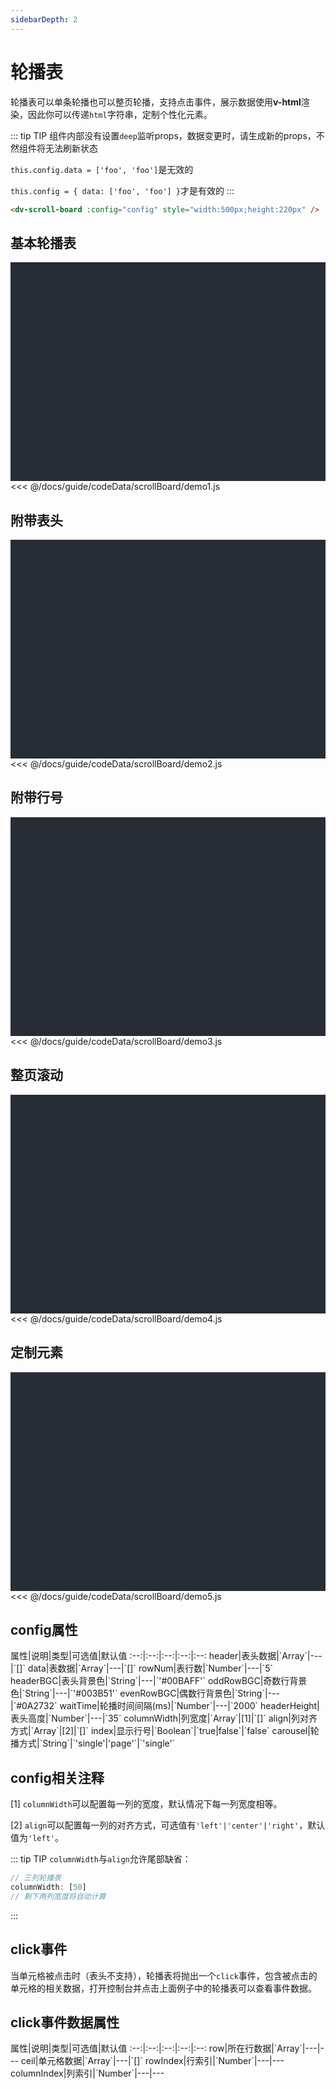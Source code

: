 ```yaml
---
sidebarDepth: 2
---
```


# 轮播表

轮播表可以单条轮播也可以整页轮播，支持点击事件，展示数据使用**v-html**渲染，因此你可以传递`html`字符串，定制个性化元素。

::: tip TIP
组件内部没有设置`deep`监听props，数据变更时，请生成新的props，不然组件将无法刷新状态

`this.config.data = ['foo', 'foo']`是无效的

`this.config = { data: ['foo', 'foo'] }`才是有效的
:::

```html
<dv-scroll-board :config="config" style="width:500px;height:220px" />
```

<click-to-copy :info="scrollBoardTag" />

## 基本轮播表

<div class="chart-container">
  <dv-scroll-board :config="scrollBoard1" @click="clickHandler" style="width:500px;height:200px" />
</div>

<fold-box title="点击以展示/隐藏config数据">
<<< @/docs/guide/codeData/scrollBoard/demo1.js
</fold-box>

## 附带表头

<div class="chart-container">
  <dv-scroll-board :config="scrollBoard2" @click="clickHandler" style="width:500px;height:220px" />
</div>

<fold-box title="点击以展示/隐藏config数据">
<<< @/docs/guide/codeData/scrollBoard/demo2.js
</fold-box>

## 附带行号

<div class="chart-container">
  <dv-scroll-board :config="scrollBoard3" @click="clickHandler" style="width:500px;height:220px" />
</div>

<fold-box title="点击以展示/隐藏config数据">
<<< @/docs/guide/codeData/scrollBoard/demo3.js
</fold-box>

## 整页滚动

<div class="chart-container">
  <dv-scroll-board :config="scrollBoard4" @click="clickHandler" style="width:500px;height:220px" />
</div>

<fold-box title="点击以展示/隐藏config数据">
<<< @/docs/guide/codeData/scrollBoard/demo4.js
</fold-box>

## 定制元素

<div class="chart-container">
  <dv-scroll-board :config="scrollBoard5" @click="clickHandler" style="width:500px;height:220px" />
</div>

<fold-box title="点击以展示/隐藏config数据">
<<< @/docs/guide/codeData/scrollBoard/demo5.js
</fold-box>

## config属性

<full-width-table>
属性|说明|类型|可选值|默认值
:--:|:--:|:--:|:--:|:--:
header|表头数据|`Array<String>`|---|`[]`
data|表数据|`Array<Array>`|---|`[]`
rowNum|表行数|`Number`|---|`5`
headerBGC|表头背景色|`String`|---|`'#00BAFF'`
oddRowBGC|奇数行背景色|`String`|---|`'#003B51'`
evenRowBGC|偶数行背景色|`String`|---|`#0A2732`
waitTime|轮播时间间隔(ms)|`Number`|---|`2000`
headerHeight|表头高度|`Number`|---|`35`
columnWidth|列宽度|`Array<Number>`|[1]|`[]`
align|列对齐方式|`Array<String>`|[2]|`[]`
index|显示行号|`Boolean`|`true|false`|`false`
carousel|轮播方式|`String`|`'single'|'page'`|`'single'`
</full-width-table>

## config相关注释

[1] `columnWidth`可以配置每一列的宽度，默认情况下每一列宽度相等。

[2] `align`可以配置每一列的对齐方式，可选值有`'left'|'center'|'right'`，默认值为`'left'`。

::: tip TIP
`columnWidth`与`align`允许尾部缺省：

```js
// 三列轮播表
columnWidth: [50]
// 剩下两列宽度将自动计算
```
:::

## click事件

当单元格被点击时（表头不支持），轮播表将抛出一个`click`事件，包含被点击的单元格的相关数据，打开控制台并点击上面例子中的轮播表可以查看事件数据。

## click事件数据属性

<full-width-table>
属性|说明|类型|可选值|默认值
:--:|:--:|:--:|:--:|:--:
row|所在行数据|`Array<String>`|---|---
ceil|单元格数据|`Array<Array>`|---|`[]`
rowIndex|行索引|`Number`|---|---
columnIndex|列索引|`Number`|---|---
</full-width-table>

<script>
import scrollBoard from './codeData/scrollBoard/index.js'

export default {
  data () {
    return {
      ...scrollBoard,

      scrollBoardTag: `<dv-scroll-board :config="config" style="width:500px;height:220px" />`,
    }
  },
  methods: {
    clickHandler (e) {
      console.log(e)
    }
  }
}
</script>

<style lang="less" scoped>
.chart-container {
  position: relative;
  height: 350px;
  background-color: #282c34;
  overflow: hidden;
  display: flex;
  justify-content: center;
  align-items: center;
  font-weight: normal;
}
</style>

